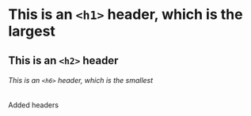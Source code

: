 # This is an `<h1>` header, which is the largest

## This is an `<h2>` header

###### This is an `<h6>` header, which is the smallest

Added headers

